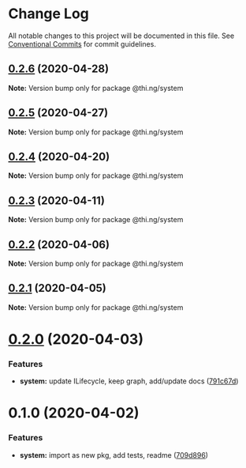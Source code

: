 # Change Log

All notable changes to this project will be documented in this file.
See [Conventional Commits](https://conventionalcommits.org) for commit guidelines.

## [0.2.6](https://github.com/thi-ng/umbrella/compare/@thi.ng/system@0.2.5...@thi.ng/system@0.2.6) (2020-04-28)

**Note:** Version bump only for package @thi.ng/system





## [0.2.5](https://github.com/thi-ng/umbrella/compare/@thi.ng/system@0.2.4...@thi.ng/system@0.2.5) (2020-04-27)

**Note:** Version bump only for package @thi.ng/system





## [0.2.4](https://github.com/thi-ng/umbrella/compare/@thi.ng/system@0.2.3...@thi.ng/system@0.2.4) (2020-04-20)

**Note:** Version bump only for package @thi.ng/system





## [0.2.3](https://github.com/thi-ng/umbrella/compare/@thi.ng/system@0.2.2...@thi.ng/system@0.2.3) (2020-04-11)

**Note:** Version bump only for package @thi.ng/system





## [0.2.2](https://github.com/thi-ng/umbrella/compare/@thi.ng/system@0.2.1...@thi.ng/system@0.2.2) (2020-04-06)

**Note:** Version bump only for package @thi.ng/system





## [0.2.1](https://github.com/thi-ng/umbrella/compare/@thi.ng/system@0.2.0...@thi.ng/system@0.2.1) (2020-04-05)

**Note:** Version bump only for package @thi.ng/system





# [0.2.0](https://github.com/thi-ng/umbrella/compare/@thi.ng/system@0.1.0...@thi.ng/system@0.2.0) (2020-04-03)


### Features

* **system:** update ILifecycle, keep graph, add/update docs ([791c67d](https://github.com/thi-ng/umbrella/commit/791c67d446c5fae041831a16b250b5cfd62312d0))





# 0.1.0 (2020-04-02)


### Features

* **system:** import as new pkg, add tests, readme ([709d896](https://github.com/thi-ng/umbrella/commit/709d896cee964dc876e1e53c95a3b77a00d8c433))
